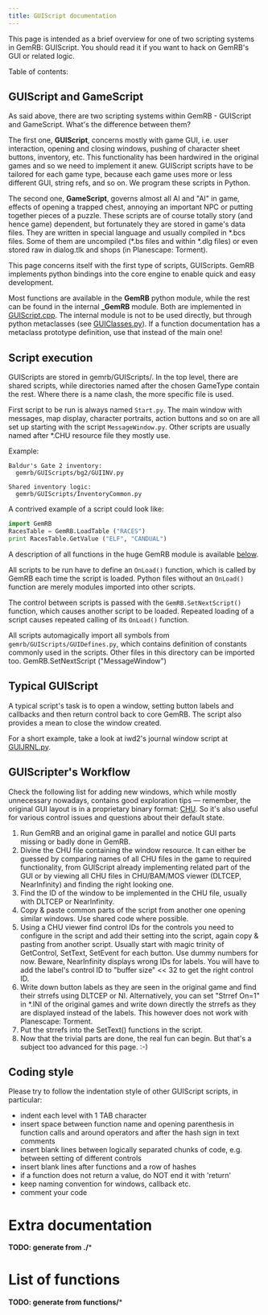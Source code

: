 ```yaml
---
title: GUIScript documentation
---
```


This page is intended as a brief overview for one of two scripting
systems in GemRB: GUIScript. You should read it if you want to hack on
GemRB's GUI or related logic.

Table of contents:


## GUIScript and GameScript

As said above, there are two scripting systems within GemRB - GUIScript
and GameScript. What's the difference between them?

The first one, **GUIScript**, concerns mostly with game GUI, i.e. user
interaction, opening and closing windows, pushing of character sheet
buttons, inventory, etc. This functionality has been hardwired in the
original games and so we need to implement it anew. GUIScript scripts
have to be tailored for each game type, because each game uses more or
less different GUI, string refs, and so on. We program these scripts in
Python.

The second one, **GameScript**, governs almost all AI and "AI" in game,
effects of opening a trapped chest, annoying an important NPC or putting
together pieces of a puzzle. These scripts are of course totally story
(and hence game) dependent, but fortunately they are stored in game's data
files. They are written in special language and usually compiled in
\*.bcs files. Some of them are uncompiled (\*.bs files and within \*.dlg
files) or even stored raw in dialog.tlk and shops (in Planescape: Torment).

This page concerns itself with the first type of scripts, GUIScripts. GemRB
implements python bindings into the core engine to enable quick and easy
development.

Most functions are available in the **GemRB** python module, while the rest can be
found in the internal **_GemRB** module. Both are implemented in 
[GUIScript.cpp](https://github.com/gemrb/gemrb/tree/master/gemrb/plugins/GUIScript).
The internal module is not to be used directly, but through python metaclasses (see
[GUIClasses.py](https://github.com/gemrb/gemrb/blob/master/gemrb/GUIScripts/GUIClasses.py)).
If a function documentation has a metaclass prototype definition, use that instead of
the main one!

## Script execution

GUIScripts are stored in gemrb/GUIScripts/. In the top level, there are
shared scripts, while directories named after the chosen GameType
contain the rest. Where there is a name clash, the more specific file
is used.

First script to be run is always named `Start.py`. The main window with
messages, map display, character portraits, action buttons and so on are
all set up starting with the script `MessageWindow.py`. Other scripts
are usually named after \*.CHU resource file they mostly use.

Example:
``` 
Baldur's Gate 2 inventory:
  gemrb/GUIScripts/bg2/GUIINV.py

Shared inventory logic:
  gemrb/GUIScripts/InventoryCommon.py
```

A contrived example of a script could look like:
```python
import GemRB
RacesTable = GemRB.LoadTable ("RACES")
print RacesTable.GetValue ("ELF", "CANDUAL")
```

A description of all functions in the huge GemRB module is available
[below](#list-of-functions).

All scripts to be run have to define an `OnLoad()` function, which is
called by GemRB each time the script is loaded. Python files without
an `OnLoad()` function are merely modules imported into other scripts.

The control between scripts is passed with the `GemRB.SetNextScript()`
function, which causes another script to be loaded. Repeated loading of
a script causes repeated calling of its `OnLoad()` function.

All scripts automagically import all symbols from
`gemrb/GUIScripts/GUIDefines.py`, which contains definition of constants
commonly used in the scripts. Other files in this directory can be
imported too.
GemRB.SetNextScript ("MessageWindow")

## Typical GUIScript

A typical script's task is to open a window, setting button labels and
callbacks and then return control back to core GemRB. The script also
provides a mean to close the window created.

For a short example, take a look at iwd2's journal window script at
[GUIJRNL.py](https://github.com/gemrb/gemrb/blob/master/gemrb/GUIScripts/iwd2/GUIJRNL.py).

## GUIScripter's Workflow

Check the following list for adding new windows, which while mostly
unnecessary nowadays, contains good exploration tips — remember, the
original GUI layout is in a proprietary binary format: 
[CHU](https://gibberlings3.github.io/iesdp/file_formats/ie_formats/chu_v1.htm). 
So it's also useful for various control issues and questions
about their default state.

1.  Run GemRB and an original game in parallel and notice GUI parts
    missing or badly done in GemRB.
2.  Divine the CHU file containing the window resource. It can either be
    guessed by comparing names of all CHU files in the game to required
    functionality, from GUIScript already implementing related part of
    the GUI or by viewing all CHU files in CHU/BAM/MOS viewer (DLTCEP,
    NearInfinity) and finding the right looking one.
3.  Find the ID of the window to be implemented in the CHU file, usually
    with DLTCEP or NearInfinity.
4.  Copy & paste common parts of the script from another one opening
    similar windows. Use shared code where possible.
5.  Using a CHU viewer find control IDs for the controls you need to
    configure in the script and add their setting into the script, again
    copy & pasting from another script. Usually start with magic trinity
    of GetControl, SetText, SetEvent for each button. Use dummy numbers
    for now. Beware, NearInfinity displays wrong IDs for labels. You
    will have to add the label's control ID to "buffer size" \<\< 32 to
    get the right control ID.
6.  Write down button labels as they are seen in the original game and
    find their strrefs using DLTCEP or NI. Alternatively, you can set
    "Strref On=1" in \*.INI of the original games and write down
    directly the strrefs as they are displayed instead of the labels.
    This however does not work with Planescape: Torment.
7.  Put the strrefs into the SetText() functions in the script.
8.  Now that the trivial parts are done, the real fun can begin. But
    that's a subject too advanced for this page. :-)

## Coding style

Please try to follow the indentation style of other GUIScript scripts,
in particular:

  - indent each level with 1 TAB character
  - insert space between function name and opening parenthesis in
    function calls and around operators and after the hash sign in text
    comments
  - insert blank lines between logically separated chunks of code, e.g.
    between setting of different controls
  - insert blank lines after functions and a row of hashes
  - if a function does not return a value, do NOT end it with 'return'
  - keep naming convention for windows, callback etc.
  - comment your code


# Extra documentation
**TODO: generate from ./***

# List of functions

**TODO: generate from functions/***
